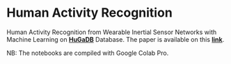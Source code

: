 # Human Activity Recognition

Human Activity Recognition from Wearable Inertial Sensor Networks with Machine Learning on [**HuGaDB**](https://github.com/romanchereshnev/HuGaDB) Database. The paper is available on this [**link**](https://arxiv.org/abs/1705.08506). 

NB: The notebooks are compiled with Google Colab Pro.
